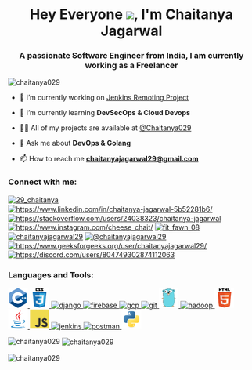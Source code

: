 <h1 align="center">Hey Everyone <img src="https://emojis.slackmojis.com/emojis/images/1577305505/7373/hand_wave.gif?1577305505" width="50" />, I'm Chaitanya Jagarwal</h1>
<h3 align="center">A passionate Software Engineer from India, I am currently working as a Freelancer</h3>

<p align="left"> <img src="https://komarev.com/ghpvc/?username=chaitanya029&label=Profile%20views&color=0e75b6&style=flat" alt="chaitanya029" /> </p>

- 🔭 I’m currently working on [Jenkins Remoting Project](https://github.com/Chaitanya029/remoting)

- 🌱 I’m currently learning **DevSecOps & Cloud Devops**

- 👨‍💻 All of my projects are available at [@Chaitanya029](https://github.com/Chaitanya029/)

- 💬 Ask me about **DevOps & Golang**

- 📫 How to reach me **chaitanyajagarwal29@gmail.com**

<h3 align="left">Connect with me:</h3>
<p align="left">
<a href="https://twitter.com/29_chaitanya" target="blank"><img align="center" src="https://raw.githubusercontent.com/rahuldkjain/github-profile-readme-generator/master/src/images/icons/Social/twitter.svg" alt="29_chaitanya" height="30" width="40" /></a>
<a href="https://linkedin.com/in/https://www.linkedin.com/in/chaitanya-jagarwal-5b52281b6/" target="blank"><img align="center" src="https://raw.githubusercontent.com/rahuldkjain/github-profile-readme-generator/master/src/images/icons/Social/linked-in-alt.svg" alt="https://www.linkedin.com/in/chaitanya-jagarwal-5b52281b6/" height="30" width="40" /></a>
<a href="https://stackoverflow.com/users/https://stackoverflow.com/users/24038323/chaitanya-jagarwal" target="blank"><img align="center" src="https://raw.githubusercontent.com/rahuldkjain/github-profile-readme-generator/master/src/images/icons/Social/stack-overflow.svg" alt="https://stackoverflow.com/users/24038323/chaitanya-jagarwal" height="30" width="40" /></a>
<a href="https://instagram.com/https://www.instagram.com/cheese_chait/" target="blank"><img align="center" src="https://raw.githubusercontent.com/rahuldkjain/github-profile-readme-generator/master/src/images/icons/Social/instagram.svg" alt="https://www.instagram.com/cheese_chait/" height="30" width="40" /></a>
<a href="https://www.codechef.com/users/fit_fawn_08" target="blank"><img align="center" src="https://cdn.jsdelivr.net/npm/simple-icons@3.1.0/icons/codechef.svg" alt="fit_fawn_08" height="30" width="40" /></a>
<a href="https://www.leetcode.com/chaitanyajagarwal29" target="blank"><img align="center" src="https://raw.githubusercontent.com/rahuldkjain/github-profile-readme-generator/master/src/images/icons/Social/leet-code.svg" alt="chaitanyajagarwal29" height="30" width="40" /></a>
<a href="https://www.hackerearth.com/@chaitanyajagarwal29" target="blank"><img align="center" src="https://raw.githubusercontent.com/rahuldkjain/github-profile-readme-generator/master/src/images/icons/Social/hackerearth.svg" alt="@chaitanyajagarwal29" height="30" width="40" /></a>
<a href="https://auth.geeksforgeeks.org/user/https://www.geeksforgeeks.org/user/chaitanyajagarwal29/" target="blank"><img align="center" src="https://raw.githubusercontent.com/rahuldkjain/github-profile-readme-generator/master/src/images/icons/Social/geeks-for-geeks.svg" alt="https://www.geeksforgeeks.org/user/chaitanyajagarwal29/" height="30" width="40" /></a>
<a href="https://discord.gg/https://discord.com/users/804749302874112063" target="blank"><img align="center" src="https://raw.githubusercontent.com/rahuldkjain/github-profile-readme-generator/master/src/images/icons/Social/discord.svg" alt="https://discord.com/users/804749302874112063" height="30" width="40" /></a>
</p>

<h3 align="left">Languages and Tools:</h3>
<p align="left"> <a href="https://www.w3schools.com/cpp/" target="_blank" rel="noreferrer"> <img src="https://raw.githubusercontent.com/devicons/devicon/master/icons/cplusplus/cplusplus-original.svg" alt="cplusplus" width="40" height="40"/> </a> <a href="https://www.w3schools.com/css/" target="_blank" rel="noreferrer"> <img src="https://raw.githubusercontent.com/devicons/devicon/master/icons/css3/css3-original-wordmark.svg" alt="css3" width="40" height="40"/> </a> <a href="https://www.djangoproject.com/" target="_blank" rel="noreferrer"> <img src="https://cdn.worldvectorlogo.com/logos/django.svg" alt="django" width="40" height="40"/> </a> <a href="https://firebase.google.com/" target="_blank" rel="noreferrer"> <img src="https://www.vectorlogo.zone/logos/firebase/firebase-icon.svg" alt="firebase" width="40" height="40"/> </a> <a href="https://cloud.google.com" target="_blank" rel="noreferrer"> <img src="https://www.vectorlogo.zone/logos/google_cloud/google_cloud-icon.svg" alt="gcp" width="40" height="40"/> </a> <a href="https://git-scm.com/" target="_blank" rel="noreferrer"> <img src="https://www.vectorlogo.zone/logos/git-scm/git-scm-icon.svg" alt="git" width="40" height="40"/> </a> <a href="https://golang.org" target="_blank" rel="noreferrer"> <img src="https://raw.githubusercontent.com/devicons/devicon/master/icons/go/go-original.svg" alt="go" width="40" height="40"/> </a> <a href="https://hadoop.apache.org/" target="_blank" rel="noreferrer"> <img src="https://www.vectorlogo.zone/logos/apache_hadoop/apache_hadoop-icon.svg" alt="hadoop" width="40" height="40"/> </a> <a href="https://www.w3.org/html/" target="_blank" rel="noreferrer"> <img src="https://raw.githubusercontent.com/devicons/devicon/master/icons/html5/html5-original-wordmark.svg" alt="html5" width="40" height="40"/> </a> <a href="https://www.java.com" target="_blank" rel="noreferrer"> <img src="https://raw.githubusercontent.com/devicons/devicon/master/icons/java/java-original.svg" alt="java" width="40" height="40"/> </a> <a href="https://developer.mozilla.org/en-US/docs/Web/JavaScript" target="_blank" rel="noreferrer"> <img src="https://raw.githubusercontent.com/devicons/devicon/master/icons/javascript/javascript-original.svg" alt="javascript" width="40" height="40"/> </a> <a href="https://www.jenkins.io" target="_blank" rel="noreferrer"> <img src="https://www.vectorlogo.zone/logos/jenkins/jenkins-icon.svg" alt="jenkins" width="40" height="40"/> </a> <a href="https://postman.com" target="_blank" rel="noreferrer"> <img src="https://www.vectorlogo.zone/logos/getpostman/getpostman-icon.svg" alt="postman" width="40" height="40"/> </a> <a href="https://www.python.org" target="_blank" rel="noreferrer"> <img src="https://raw.githubusercontent.com/devicons/devicon/master/icons/python/python-original.svg" alt="python" width="40" height="40"/> </a> </p>

<p><img align="left" src="https://github-readme-stats.vercel.app/api/top-langs?username=chaitanya029&show_icons=true&locale=en&layout=compact" alt="chaitanya029" /></p>

<p>&nbsp;<img align="center" src="https://github-readme-stats.vercel.app/api?username=chaitanya029&show_icons=true&locale=en" alt="chaitanya029" /></p>

<p><img align="center" src="https://github-readme-streak-stats.herokuapp.com/?user=chaitanya029&" alt="chaitanya029" /></p>

